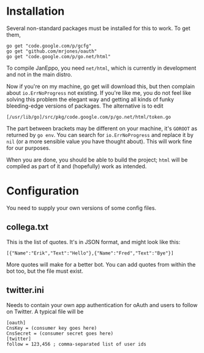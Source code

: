 Installation
============

Several non-standard packages must be installed for this to work. To get them,

	go get "code.google.com/p/gcfg"
	go get "github.com/mrjones/oauth"
	go get "code.google.com/p/go.net/html"

To compile JanEppo, you need `net/html`, which is currently in development and not in the main distro.

Now if you're on my machine, go get will download this, but then complain about `io.ErrNoProgress` not existing. If you're like me, you do not feel like solving this problem the elegant way and getting all kinds of funky bleeding-edge versions of packages. The alternative is to edit

	[/usr/lib/go]/src/pkg/code.google.com/p/go.net/html/token.go

The part between brackets may be different on your machine, it's `GOROOT` as returned by `go env`.  You can search for `io.ErrNoProgress` and replace it by `nil` (or a more sensible value you have thought about). This will work fine for our purposes.

When you are done, you should be able to build the project; `html` will be compiled as part of it and (hopefully) work as intended.

Configuration
=============

You need to supply your own versions of some config files.

collega.txt
-----------

This is the list of quotes. It's in JSON format, and might look like this:

	[{"Name":"Erik","Text":"Hello"},{"Name":"Fred","Text":"Bye"}]

More quotes will make for a better bot. You can add quotes from within the bot too, but the file must exist.

twitter.ini
-----------
Needs to contain your own app authentication for oAuth and users to follow on Twitter. A typical file will be

	[oauth]
	CnsKey = (consumer key goes here)
	CnsSecret = (consumer secret goes here)
	[twitter]
	follow = 123,456 ; comma-separated list of user ids
